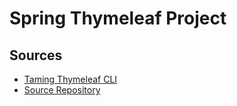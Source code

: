 # Spring Thymeleaf Project


## Sources

- [Taming Thymeleaf CLI](https://github.com/wimdeblauwe/ttcli)
- [Source Repository](https://github.com/wimdeblauwe/taming-thymeleaf-sources)
